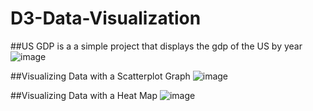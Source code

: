 # D3-Data-Visualization
##US GDP is a a simple project that displays the gdp of the US by year
![image](https://user-images.githubusercontent.com/90283311/224496266-3fb14172-c5ad-4753-acb5-46c9d7636de3.png)

##Visualizing Data with a Scatterplot Graph
![image](https://user-images.githubusercontent.com/90283311/228657877-752e1a1d-1744-47a7-be5b-f79a6f93098d.png)

##Visualizing Data with a Heat Map
![image](https://user-images.githubusercontent.com/90283311/228658590-6e61ac62-e18d-4ee1-9866-908f945067f1.png)
